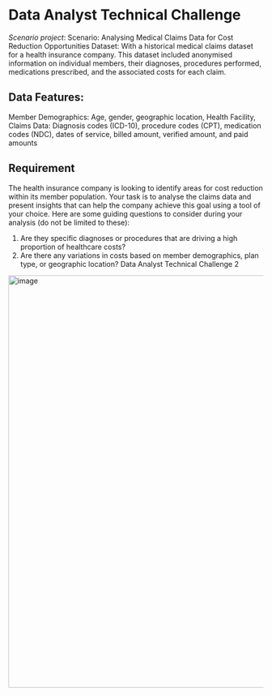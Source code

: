 # Data Analyst Technical Challenge
*Scenario project*:  Scenario: Analysing Medical Claims Data for Cost Reduction Opportunities
Dataset: With a historical medical claims dataset for a health
insurance company. This dataset included anonymised information on individual
members, their diagnoses, procedures performed, medications prescribed, and
the associated costs for each claim.

## Data Features:
Member Demographics: Age, gender, geographic location, Health Facility,
Claims Data: Diagnosis codes (ICD-10), procedure codes (CPT), medication codes
(NDC), dates of service, billed amount, verified amount, and paid amounts

## Requirement
The health insurance company is looking to identify areas for cost reduction
within its member population. Your task is to analyse the claims data and present
insights that can help the company achieve this goal using a tool of your choice.
Here are some guiding questions to consider during your analysis (do not be
limited to these):
1. Are they specific diagnoses or procedures that are driving a high proportion of
healthcare costs?
2. Are there any variations in costs based on member demographics, plan type,
or geographic location?
Data Analyst Technical Challenge 2


<img width="1918" height="813" alt="image" src="https://github.com/user-attachments/assets/27a3f87a-2845-4444-8aab-4f3cf010ed2e" />
